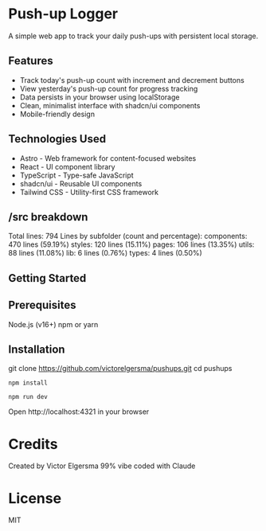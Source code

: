 # Push-up Logger

A simple web app to track your daily push-ups with persistent local storage.

## Features

* Track today's push-up count with increment and decrement buttons
* View yesterday's push-up count for progress tracking
* Data persists in your browser using localStorage
* Clean, minimalist interface with shadcn/ui components
* Mobile-friendly design

## Technologies Used

* Astro - Web framework for content-focused websites
* React - UI component library
* TypeScript - Type-safe JavaScript
* shadcn/ui - Reusable UI components
* Tailwind CSS - Utility-first CSS framework

## /src breakdown

Total lines: 794
Lines by subfolder (count and percentage):
  components: 470 lines (59.19%)
  styles: 120 lines (15.11%)
  pages: 106 lines (13.35%)
  utils: 88 lines (11.08%)
  lib: 6 lines (0.76%)
  types: 4 lines (0.50%)

## Getting Started

## Prerequisites

Node.js (v16+)
npm or yarn

## Installation

git clone https://github.com/victorelgersma/pushups.git
cd pushups

```
npm install
```

```
npm run dev
```

Open http://localhost:4321 in your browser

# Credits
Created by Victor Elgersma
99% vibe coded with Claude

# License

MIT